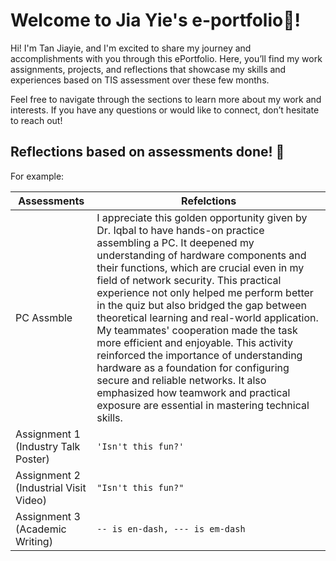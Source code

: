 # Welcome to Jia Yie's e-portfolio🤩!

Hi! I'm Tan Jiayie, and I'm excited to share my journey and accomplishments with you through this ePortfolio. Here, you’ll find my work assignments, projects, and reflections that showcase my skills and experiences based on TIS assessment over these few months. 

Feel free to navigate through the sections to learn more about my work and interests. If you have any questions or would like to connect, don’t hesitate to reach out!

## Reflections based on assessments done! 🥳

For example:

|      Assessments          |                                 Refelctions                                                           |        
|---------------------------|-------------------------------------------------------------------------------------------------------|
|PC Assmble               |I appreciate this golden opportunity given by Dr. Iqbal to have hands-on practice assembling a PC. It deepened my understanding of hardware components and their functions, which are crucial even in my field of network security. This practical experience not only helped me perform better in the quiz but also bridged the gap between theoretical learning and real-world application. My teammates' cooperation made the task more efficient and enjoyable. This activity reinforced the importance of understanding hardware as a foundation for configuring secure and reliable networks. It also emphasized how teamwork and practical exposure are essential in mastering technical skills.|
|Assignment 1 (Industry Talk Poster)             |`'Isn't this fun?'`            |
|Assignment 2 (Industrial Visit Video)               |`"Isn't this fun?"`            |
|Assignment 3 (Academic Writing)             |`-- is en-dash, --- is em-dash`|
